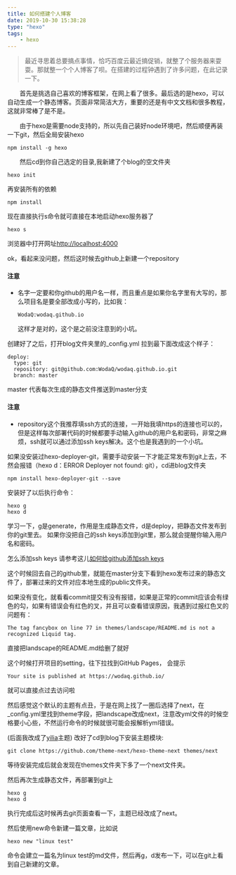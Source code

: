 ```yaml
---
title: 如何搭建个人博客
date: 2019-10-30 15:38:28
type: "hexo"
tags:
    - hexo
---
```


>最近寻思着总要搞点事情，恰巧百度云最近搞促销，就整了个服务器来耍耍。那就整一个个人博客了呗。在搭建的过程钟遇到了许多问题，在此记录一下。

　　首先是挑选自己喜欢的博客框架，在网上看了很多。最后选的是hexo，可以自动生成一个静态博客。页面非常简洁大方，重要的还是有中文文档和很多教程，这就非常棒了是不是。

　　由于hexo是需要node支持的，所以先自己装好node环境吧，然后顺便再装一下git，然后全局安装hexo
```
npm install -g hexo
```
　　然后cd到你自己选定的目录,我新建了个blog的空文件夹
```
hexo init
```

再安装所有的依赖

```
npm install
```
现在直接执行s命令就可直接在本地启动hexo服务器了
```
hexo s
```
浏览器中打开网址[http://localhost:4000](http://localhost:4000)

ok，看起来没问题，然后这时候去github上新建一个repository
#### 注意

- 名字一定要和你github的用户名一样，而且重点是如果你名字里有大写的，那么项目名是要全部改成小写的，比如我：
    ```
    WodaQ:wodaq.github.io
    ```
    这样才是对的，这个是之前没注意到的小坑。
    
创建好了之后，打开blog文件夹里的_config.yml
拉到最下面改成这个样子：
```
deploy:
  type: git
  repository: git@github.com:WodaQ/wodaq.github.io.git
  branch: master
```
master 代表每次生成的静态文件推送到master分支
#### 注意
- repository这个我推荐填ssh方式的连接，一开始我填https的连接也可以的，但是这样每次部署代码的时候都要手动输入github的用户名和密码，非常之麻烦，ssh就可以通过添加ssh keys解决。这个也是我遇到的一个小坑。

如果没安装过hexo-deployer-git，需要手动安装一下才能正常发布到git上去，不然会报错（hexo d：ERROR Deployer not found: git），cd进blog文件夹
```
npm install hexo-deployer-git --save
```
安装好了以后执行命令：
```
hexo g
hexo d
```
学习一下，g是generate，作用是生成静态文件，d是deploy，把静态文件发布到你的git里去。
如果你没把自己的ssh keys添加到git里，那么就会提醒你输入用户名和密码。

怎么添加ssh keys 请参考这儿[如何给github添加ssh keys](www.baidu.com)

这个时候回去自己的github里，就能在master分支下看到hexo发布过来的静态文件了，部署过来的文件对应本地生成的public文件夹。

如果没有变化，就看看commit提交有没有报错，如果是正常的commit应该会有绿色的勾，如果有错误会有红色的叉，并且可以查看错误原因，我遇到过报红色叉的问题有：
```
The tag fancybox on line 77 in themes/landscape/README.md is not a recognized Liquid tag.
```
直接把landscape的README.md给删了就好

这个时候打开项目的setting，往下拉找到GitHub Pages，
会提示 
```
Your site is published at https://wodaq.github.io/
```
就可以直接点过去访问啦

然后感觉这个默认的主题有点丑，于是在网上找了一圈后选择了next，在_config.yml里找到theme字段，把landscape改成next，注意改yml文件的时候空格要小心些，不然运行命令的时候就很可能会报解析yml错误。

(后面我改成了[yilia](https://cloudy-liu.github.io/2018/04/07/Hexo_yilia_%E4%B8%BB%E9%A2%98%E4%B8%80%E6%8F%BD%E5%AD%90%E4%BC%98%E5%8C%96%E6%96%B9%E6%A1%88/)主题)
改好了cd到blog下安装主题模块:
```
git clone https://github.com/theme-next/hexo-theme-next themes/next
```
等待安装完成后就会发现在themes文件夹下多了一个next文件夹。

然后再次生成静态文件，再部署到git上
```
hexo g
hexo d
```
执行完成后这时候再去git页面查看一下，主题已经改成了next。

然后使用new命令新建一篇文章，比如说
```
hexo new "linux test"
```
命令会建立一篇名为linux test的md文件，然后再g，d发布一下，可以在git上看到自己新建的文章。

